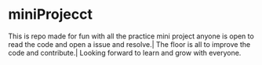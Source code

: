 # miniProjecct
This is repo made for fun with all the practice mini project anyone is open to read the code and open a issue and resolve.| 
The floor is all to improve the code and contribute.| 
Looking forward to learn and grow with everyone. 
